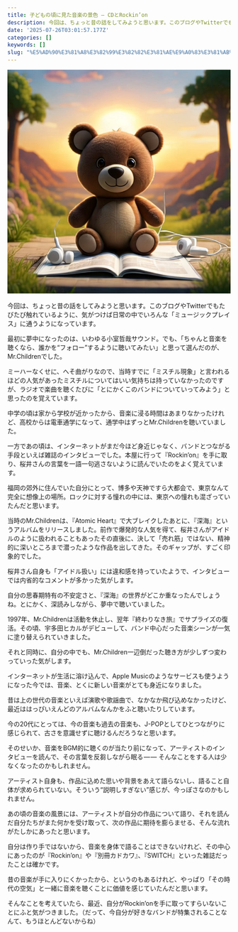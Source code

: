 ```yaml
---
title: 子どもの頃に見た音楽の景色 — CDとRockin’on
description: 今回は、ちょっと昔の話をしてみようと思います。このブログやTwitterでもたびたび触れているように、気がつけば日常の中でいろんな「ミュージックプレイス」に通うようになっています。
date: '2025-07-26T03:01:57.177Z'
categories: []
keywords: []
slug: "%E5%AD%90%E3%81%A8%E3%82%99%E3%82%82%E3%81%AE%E9%A0%83%E3%81%AB%E8%A6%8B%E3%81%9F%E9%9F%B3%E6%A5%BD%E3%81%AE%E6%99%AF%E8%89%B2%E2%80%8A%E2%80%94%E2..."
---
```

![](1__hDABr1CY4VkXf__pen7ENdw.jpeg)

今回は、ちょっと昔の話をしてみようと思います。このブログやTwitterでもたびたび触れているように、気がつけば日常の中でいろんな「ミュージックプレイス」に通うようになっています。

最初に夢中になったのは、いわゆる小室哲哉サウンド。でも、「ちゃんと音楽を聴くなら、誰かを“フォロー”するように聴いてみたい」と思って選んだのが、Mr.Childrenでした。

ミーハーなくせに、へそ曲がりなので、当時すでに「ミスチル現象」と言われるほどの人気があったミスチルについてはいい気持ちは持っていなかったのですが、ラジオで楽曲を聴くたびに「とにかくこのバンドについていってみよう」と思ったのを覚えています。

中学の頃は家から学校が近かったから、音楽に浸る時間はあまりなかったけれど、高校からは電車通学になって、通学中はずっとMr.Childrenを聴いていました。

一方であの頃は、インターネットがまだ今ほど身近じゃなく、バンドとつながる手段といえば雑誌のインタビューでした。本屋に行って『Rockin’on』を手に取り、桜井さんの言葉を一語一句逃さないように読んでいたのをよく覚えています。

福岡の郊外に住んでいた自分にとって、博多や天神ですら大都会で、東京なんて完全に想像上の場所。ロックに対する憧れの中には、東京への憧れも混ざっていたんだと思います。

当時のMr.Childrenは、『Atomic Heart』で大ブレイクしたあとに、『深海』というアルバムをリリースしました。前作で爆発的な人気を得て、桜井さんがアイドルのように扱われることもあったその直後に、決して「売れ筋」ではない、精神的に深いところまで潜ったような作品を出してきた。そのギャップが、すごく印象的でした。

桜井さん自身も「アイドル扱い」には違和感を持っていたようで、インタビューでは内省的なコメントが多かった気がします。

自分の思春期特有の不安定さと、『深海』の世界がどこか重なったんでしょうね。とにかく、深読みしながら、夢中で聴いていました。

1997年、Mr.Childrenは活動を休止し、翌年『終わりなき旅』でサプライズの復活。その頃、宇多田ヒカルがデビューして、バンド中心だった音楽シーンが一気に塗り替えられていきました。

それと同時に、自分の中でも、Mr.Children一辺倒だった聴き方が少しずつ変わっていった気がします。

インターネットが生活に溶け込んで、Apple Musicのようなサービスも使うようになった今では、音楽、とくに新しい音楽がとても身近になりました。

昔は上の世代の音楽といえば演歌や歌謡曲で、なかなか飛び込めなかったけど、最近ははっぴいえんどのアルバムなんかをふと聴いたりしています。

今の20代にとっては、今の音楽も過去の音楽も、J-POPとしてひとつながりに感じられて、古さを意識せずに聴けるんだろうなと思います。

そのせいか、音楽をBGM的に聴くのが当たり前になって、アーティストのインタビューを読んで、その言葉を反芻しながら眠る — — そんなことをする人は少なくなったのかもしれません。

アーティスト自身も、作品に込めた思いや背景をあえて語らないし、語ること自体が求められていない。そういう“説明しすぎない”感じが、今っぽさなのかもしれません。

あの頃の音楽の風景には、アーティストが自分の作品について語り、それを読んだ自分たちがまた何かを受け取って、次の作品に期待を膨らませる、そんな流れがたしかにあったと思います。

自分は作り手ではないから、音楽を身体で語ることはできないけれど、その中心にあったのが『Rockin’on』や『別冊カドカワ』、『SWITCH』といった雑誌だったことは確かです。

昔の音楽が手に入りにくかったから、というのもあるけれど、やっぱり「その時代の空気」と一緒に音楽を聴くことに価値を感じていたんだと思います。

そんなことを考えていたら、最近、自分がRockin’onを手に取ってすらいないことにふと気がつきました。（だって、今自分が好きなバンドが特集されることなんて、もうほとんどないからね）
